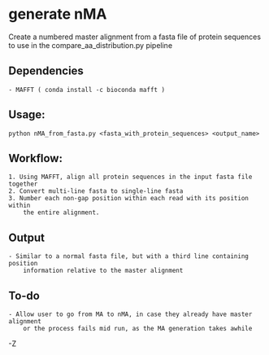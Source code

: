 # generate nMA

Create a numbered master alignment from a fasta file of protein sequences to use
in the compare_aa_distribution.py pipeline

## Dependencies

	- MAFFT ( conda install -c bioconda mafft )

## Usage:

	python nMA_from_fasta.py <fasta_with_protein_sequences> <output_name>

## Workflow:

	1. Using MAFFT, align all protein sequences in the input fasta file together
	2. Convert multi-line fasta to single-line fasta
	3. Number each non-gap position within each read with its position within
		the entire alignment.

## Output

	- Similar to a normal fasta file, but with a third line containing position
		information relative to the master alignment

## To-do

	- Allow user to go from MA to nMA, in case they already have master alignment
		or the process fails mid run, as the MA generation takes awhile

-Z
